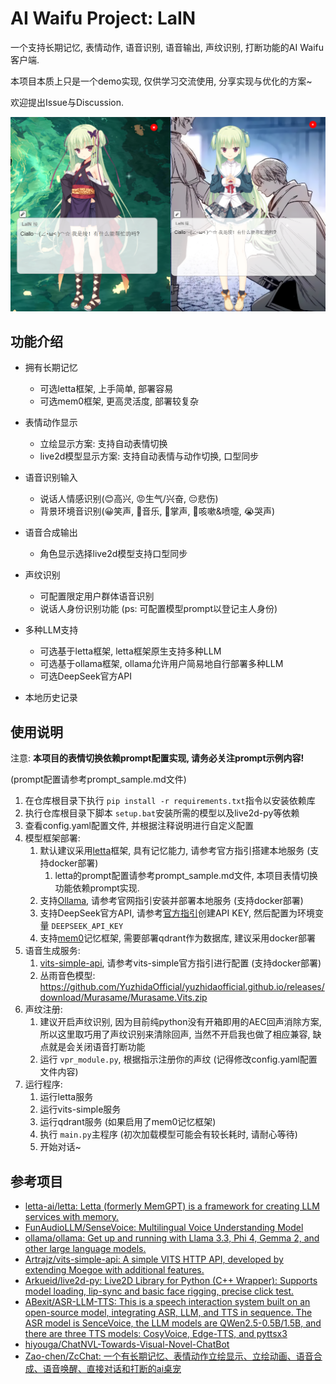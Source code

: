# AI Waifu Project: LaIN

一个支持长期记忆, 表情动作, 语音识别, 语音输出, 声纹识别, 打断功能的AI Waifu客户端.

本项目本质上只是一个demo实现, 仅供学习交流使用, 分享实现与优化的方案~

欢迎提出Issue与Discussion.

![1737281226243](image/readme/1737281226243.png)

## 功能介绍

- 拥有长期记忆

  - 可选letta框架, 上手简单, 部署容易
  - 可选mem0框架, 更高灵活度, 部署较复杂
- 表情动作显示

  - 立绘显示方案: 支持自动表情切换
  - live2d模型显示方案: 支持自动表情与动作切换, 口型同步
- 语音识别输入

  - 说话人情感识别(😊高兴, 😡生气/兴奋, 😔悲伤)
  - 背景环境音识别(😀笑声, 🎼音乐, 👏掌声, 🤧咳嗽&喷嚏, 😭哭声)
- 语音合成输出

  - 角色显示选择live2d模型支持口型同步
- 声纹识别

  - 可配置限定用户群体语音识别
  - 说话人身份识别功能 (ps: 可配置模型prompt以登记主人身份)
- 多种LLM支持

  - 可选基于letta框架, letta框架原生支持多种LLM
  - 可选基于ollama框架, ollama允许用户简易地自行部署多种LLM
  - 可选DeepSeek官方API
- 本地历史记录

## 使用说明

注意: **本项目的表情切换依赖prompt配置实现, 请务必关注prompt示例内容!**

(prompt配置请参考prompt_sample.md文件)

1. 在仓库根目录下执行 `pip install -r requirements.txt`指令以安装依赖库
2. 执行仓库根目录下脚本 `setup.bat`安装所需的模型以及live2d-py等依赖
3. 查看config.yaml配置文件, 并根据注释说明进行自定义配置
4. 模型框架部署:
   1. 默认建议采用[letta](https://github.com/letta-ai/letta)框架, 具有记忆能力, 请参考官方指引搭建本地服务 (支持docker部署)
      1. letta的prompt配置请参考prompt_sample.md文件, 本项目表情切换功能依赖prompt实现.
   2. 支持[Ollama](https://ollama.com/), 请参考官网指引安装并部署本地服务 (支持docker部署)
   3. 支持DeepSeek官方API, 请参考[官方指引](https://api-docs.deepseek.com/zh-cn/)创建API KEY, 然后配置为环境变量 `DEEPSEEK_API_KEY`
   4. 支持[mem0](https://github.com/mem0ai/mem0)记忆框架, 需要部署qdrant作为数据库, 建议采用docker部署
5. 语音生成服务:
   1. [vits-simple-api](https://github.com/Artrajz/vits-simple-api/blob/main/README_zh.md), 请参考vits-simple官方指引进行配置 (支持docker部署)
   2. 丛雨音色模型: https://github.com/YuzhidaOfficial/yuzhidaofficial.github.io/releases/download/Murasame/Murasame.Vits.zip
6. 声纹注册:
   1. 建议开启声纹识别, 因为目前纯python没有开箱即用的AEC回声消除方案, 所以这里取巧用了声纹识别来清除回声, 当然不开启我也做了相应兼容, 缺点就是会关闭语音打断功能
   2. 运行 `vpr_module.py`, 根据指示注册你的声纹 (记得修改config.yaml配置文件内容)
7. 运行程序:
   1. 运行letta服务
   2. 运行vits-simple服务
   3. 运行qdrant服务 (如果启用了mem0记忆框架)
   4. 执行 `main.py`主程序 (初次加载模型可能会有较长耗时, 请耐心等待)
   5. 开始对话~

## 参考项目

- [letta-ai/letta: Letta (formerly MemGPT) is a framework for creating LLM services with memory.](https://github.com/letta-ai/letta)
- [FunAudioLLM/SenseVoice: Multilingual Voice Understanding Model](https://github.com/FunAudioLLM/SenseVoice)
- [ollama/ollama: Get up and running with Llama 3.3, Phi 4, Gemma 2, and other large language models.](https://github.com/ollama/ollama)
- [Artrajz/vits-simple-api: A simple VITS HTTP API, developed by extending Moegoe with additional features.](https://github.com/Artrajz/vits-simple-api)
- [Arkueid/live2d-py: Live2D Library for Python (C++ Wrapper): Supports model loading, lip-sync and basic face rigging, precise click test.](https://github.com/Arkueid/live2d-py)
- [ABexit/ASR-LLM-TTS: This is a speech interaction system built on an open-source model, integrating ASR, LLM, and TTS in sequence. The ASR model is SenceVoice, the LLM models are QWen2.5-0.5B/1.5B, and there are three TTS models: CosyVoice, Edge-TTS, and pyttsx3](https://github.com/ABexit/ASR-LLM-TTS)
- [hiyouga/ChatNVL-Towards-Visual-Novel-ChatBot](https://github.com/hiyouga/ChatNVL-Towards-Visual-Novel-ChatBot)
- [Zao-chen/ZcChat: 一个有长期记忆、表情动作立绘显示、立绘动画、语音合成、语音唤醒、直接对话和打断的ai桌宠](https://github.com/Zao-chen/ZcChat?tab=readme-ov-file)
